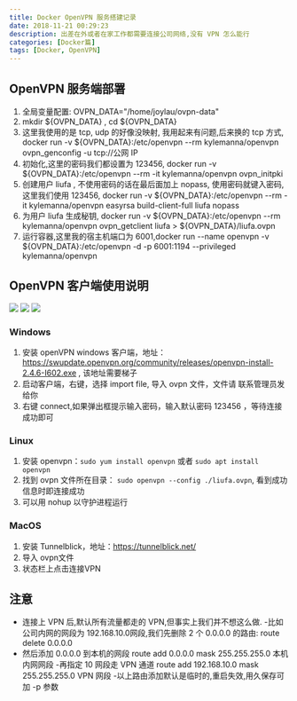```yaml
---
title: Docker OpenVPN 服务搭建记录
date: 2018-11-21 00:29:23
description: 出差在外或者在家工作都需要连接公司网络,没有 VPN 怎么能行
categories: [Docker篇]
tags: [Docker, OpenVPN]
---
```


<!-- more -->
## OpenVPN 服务端部署

1. 全局变量配置: OVPN_DATA="/home/joylau/ovpn-data"
2. mkdir ${OVPN_DATA} , cd ${OVPN_DATA}
3. 这里我使用的是 tcp, udp 的好像没映射, 我用起来有问题,后来换的 tcp 方式, docker run -v ${OVPN_DATA}:/etc/openvpn --rm kylemanna/openvpn ovpn_genconfig -u tcp://公网 IP
4. 初始化,这里的密码我们都设置为 123456, docker run -v ${OVPN_DATA}:/etc/openvpn --rm -it kylemanna/openvpn ovpn_initpki
5. 创建用户 liufa , 不使用密码的话在最后面加上 nopass, 使用密码就键入密码,这里我们使用 123456, docker run -v ${OVPN_DATA}:/etc/openvpn --rm -it kylemanna/openvpn easyrsa build-client-full liufa nopass
6. 为用户 liufa 生成秘钥, docker run -v ${OVPN_DATA}:/etc/openvpn --rm kylemanna/openvpn ovpn_getclient liufa > ${OVPN_DATA}/liufa.ovpn
7. 运行容器,这里我的宿主机端口为 6001,docker run --name openvpn -v ${OVPN_DATA}:/etc/openvpn -d -p 6001:1194 --privileged kylemanna/openvpn



## OpenVPN 客户端使用说明

![](https://img.shields.io/badge/author-joylau-green.svg)	![](https://img.shields.io/badge/date-2018--11--20-yellow.svg)	![](https://img.shields.io/badge/version-1.0-blue.svg)

### Windows
1. 安装 openVPN windows 客户端，地址：https://swupdate.openvpn.org/community/releases/openvpn-install-2.4.6-I602.exe , 该地址需要梯子
2. 启动客户端，右键，选择 import file, 导入 ovpn 文件，文件请 联系管理员发给你
3. 右键 connect,如果弹出框提示输入密码，输入默认密码 123456 ，等待连接成功即可

### Linux 
1. 安装 openvpn：`sudo yum install openvpn` 或者 `sudo apt install openvpn`
2. 找到 ovpn 文件所在目录： `sudo openvpn --config ./liufa.ovpn`, 看到成功信息时即连接成功
3. 可以用 nohup 以守护进程运行

### MacOS
1. 安装 Tunnelblick，地址：https://tunnelblick.net/
2. 导入 ovpn文件
3. 状态栏上点击连接VPN


## 注意
- 连接上 VPN 后,默认所有流量都⾛的 VPN,但事实上我们并不想这么做. 
-⽐如公司内⽹的⽹段为 192.168.10.0⽹段,我们先删除 2 个 0.0.0.0 的路由: route delete 0.0.0.0 
- 然后添加 0.0.0.0 到本机的⽹段 route add 0.0.0.0 mask 255.255.255.0 本机内⽹⽹段 
-再指定 10 ⽹段⾛ VPN 通道 route add 192.168.10.0 mask 255.255.255.0 VPN ⽹段 
-以上路由添加默认是临时的,重启失效,⽤久保存可加 -p 参数



